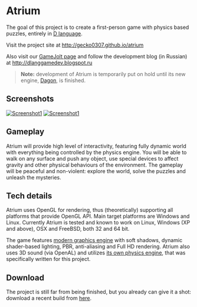 Atrium
======
The goal of this project is to create a first-person game with physics based puzzles, entirely in [D language](http://dlang.org).

Visit the project site at http://gecko0307.github.io/atrium

Also visit our [GameJolt page](http://gamejolt.com/games/action/atrium/46185) and follow the development blog (in Russian) at http://dlanggamedev.blogspot.ru

> **Note:** development of Atrium is temporarily put on hold until its new engine, [Dagon](https://github.com/gecko0307/dagon), is finished.

Screenshots
-----------
[![Screenshot1](/screenshots/013_thumb.jpg)](/screenshots/013.jpg)
[![Screenshot1](/screenshots/015_thumb.jpg)](/screenshots/015.jpg)

Gameplay
--------
Atrium will provide high level of interactivity, featuring fully dynamic world with everything being controlled by the physics engine. You will be able to walk on any surface and push any object, use special devices to affect gravity and other physical behaviours of the environment. The gameplay will be peaceful and non-violent: explore the world, solve the puzzles and unleash the mysteries.

Tech details
------------
Atrium uses OpenGL for rendering, thus (theoretically) supporting all platforms that provide OpenGL API. Main target platforms are Windows and Linux. Currently Atrium is tested and known to work on Linux, Windows (XP and above), OSX and FreeBSD, both 32 and 64 bit.

The game features [modern graphics engine](https://github.com/gecko0307/dgl) with soft shadows, dynamic shader-based lighting, PBR, anti-aliasing and Full HD rendering. Atrium also uses 3D sound (via OpenAL) and utilizes [its own physics engine](https://github.com/gecko0307/dmech), that was specifically written for this project.

Download
--------
The project is still far from being finished, but you already can give it a shot: download a recent build from [here](https://www.dropbox.com/sh/mmh9qod4x2nsuyi/66ZW6KX7N6).

